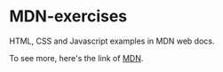 # MDN-exercises
HTML, CSS and Javascript examples in MDN web docs.

To see more, here's the link of [MDN](https://developer.mozilla.org/).
